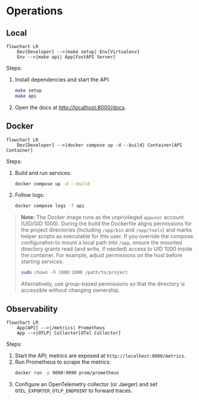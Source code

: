 # Operations

## Local
```mermaid
flowchart LR
    Dev[Developer] -->|make setup| Env[Virtualenv]
    Env -->|make api| App[FastAPI Server]
```
Steps:
1. Install dependencies and start the API:
   ```bash
   make setup
   make api
   ```
2. Open the docs at [http://localhost:8000/docs](http://localhost:8000/docs).

## Docker
```mermaid
flowchart LR
    Dev[Developer] -->|docker compose up -d --build| Container[API Container]
```
Steps:
1. Build and run services:
   ```bash
   docker compose up -d --build
   ```
2. Follow logs:
   ```bash
   docker compose logs -f api
   ```

> **Note:** The Docker image runs as the unprivileged `appuser` account (UID/GID 1000). During the build the Dockerfile aligns permissions for the project directories (including `/app/bin` and `/app/tools`) and marks helper scripts as executable for this user. If you override the compose configuration to mount a local path into `/app`, ensure the mounted directory grants read (and write, if needed) access to UID 1000 inside the container. For example, adjust permissions on the host before starting services:
> ```bash
> sudo chown -R 1000:1000 /path/to/project
> ```
> Alternatively, use group-based permissions so that the directory is accessible without changing ownership.

## Observability
```mermaid
flowchart LR
    App[API] -->|/metrics| Prometheus
    App -->|OTLP| Collector[OTel Collector]
```
Steps:
1. Start the API; metrics are exposed at `http://localhost:8000/metrics`.
2. Run Prometheus to scrape the metrics:
   ```bash
   docker run -p 9090:9090 prom/prometheus
   ```
3. Configure an OpenTelemetry collector (or Jaeger) and set `OTEL_EXPORTER_OTLP_ENDPOINT` to forward traces.
